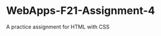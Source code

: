 # WebApps-F21-Assignment-4
A practice assignment for HTML with CSS

<a href="https://44-563-webapps-f21.github.io/webapps-f21-assignment-4-Satishgundlapally/play.html">  </a>

